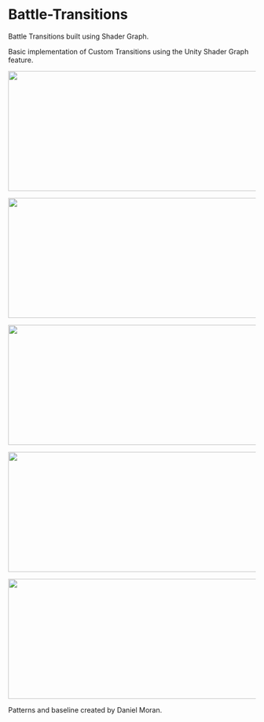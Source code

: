 # Battle-Transitions
Battle Transitions built using Shader Graph.

Basic implementation of Custom Transitions using the Unity Shader Graph feature.


<p align="center"> 
  <img src="https://thumbs.gfycat.com/DeadDecimalFowl-small.gif" height="244" width="640">
</p>
<p align="center"> 
  <img src="https://thumbs.gfycat.com/AjarTidyDarwinsfox-small.gif" height="244" width="640">
</p>
<p align="center"> 
  <img src="https://thumbs.gfycat.com/PoisedAnxiousAzurevase-small.gif" height="244" width="640">
</p>
<p align="center"> 
  <img src="https://thumbs.gfycat.com/MiserlyAjarChrysomelid-small.gif" height="244" width="640">
</p>
<p align="center"> 
  <img src="https://thumbs.gfycat.com/FamousHilariousBuffalo-small.gif" height="244" width="640">
</p>


Patterns and baseline created by Daniel Moran.
